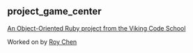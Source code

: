 ## project_game_center

[An Object-Oriented Ruby project from the Viking Code School](http://www.vikingcodeschool.com)

Worked on by [Roy Chen](https://github.com/roychen25)